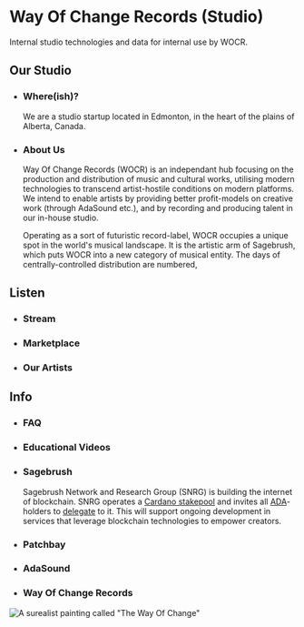 # Way Of Change Records (Studio)
Internal studio technologies and data for internal use by WOCR.

## Our Studio
- ### Where(ish)?

    We are a studio startup located in Edmonton, in the heart of the plains of Alberta, Canada.
- ### About Us
    
    Way Of Change Records (WOCR) is an independant hub focusing on the production and distribution of music and cultural works, utilising modern technologies to transcend artist-hostile conditions on modern platforms. We intend to enable artists by providing better profit-models on creative work (through AdaSound etc.), and by recording and producing talent in our in-house studio.

    Operating as a sort of futuristic record-label, WOCR occupies a unique spot in the world's musical landscape. It is the artistic arm of Sagebrush, which puts WOCR into a new category of musical entity. The days of centrally-controlled distribution are numbered,
  
## Listen
  - ### Stream
  - ### Marketplace
  - ### Our Artists
  
## Info
  - ### FAQ
  - ### Educational Videos
  - ### Sagebrush
    Sagebrush Network and Research Group (SNRG) is building the internet of blockchain. SNRG operates a [Cardano stakepool](https://cexplorer.io/pool/pool1dkpt0xwf0wzh0xzkqzxlyygznj9pt8pw6sdze7cs8tdd26hc3v2) and invites all [ADA](https://cardano.org/what-is-ada/)-holders to [delegate](https://cardano.org/stake-pool-delegation/) to it. This will support ongoing development in services that leverage blockchain technologies to empower creators.
  - ### Patchbay
  - ### AdaSound
  - ### Way Of Change Records


![A surealist painting called "The Way Of Change"](https://github.com/wayofchange/studio/blob/main/images/surrealist%20way%20of%20change2.png)
